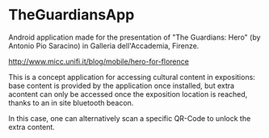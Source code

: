 # TheGuardiansApp
Android application made for the presentation of "The Guardians: Hero" (by Antonio Pio Saracino) in Galleria dell'Accademia, Firenze.

http://www.micc.unifi.it/blog/mobile/hero-for-florence


This is a concept application for accessing cultural content in expositions:
base content is provided by the application once installed, but extra acontent can only be accessed once the exposition location is reached, 
thanks to an in site bluetooth beacon.

In this case, one can alternatively scan a specific QR-Code to unlock the extra content.


